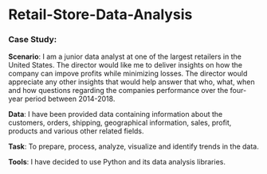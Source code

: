 # Retail-Store-Data-Analysis

### Case Study:  

**Scenario**: I am a junior data analyst at one of the largest retailers in the United States. The director would like me to deliver insights on how the company can impove profits while minimizing losses. The director would appreciate any other insights that would help answer that who, what, when and how questions regarding the companies performance over the four-year period between 2014-2018.

**Data**: I have been provided data containing information about the customers, orders, shipping, geographical information, sales, profit, products and various other related fields.

**Task**: To prepare, process, analyze, visualize and identify trends in the data.

**Tools**: I have decided to use Python and its data analysis libraries.
